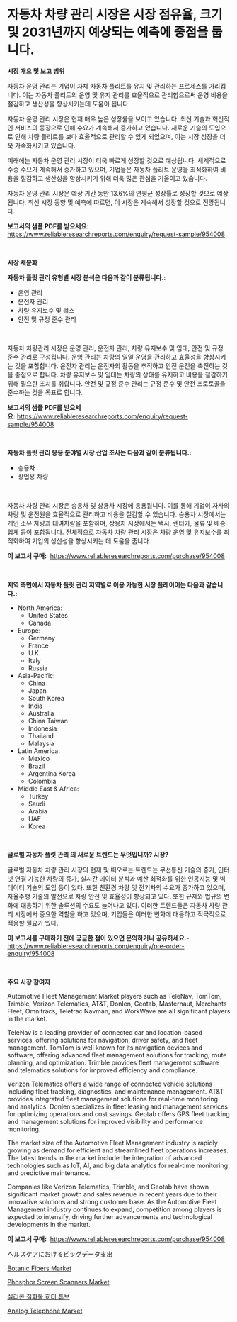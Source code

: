 <p><h1>자동차 차량 관리 시장은 시장 점유율, 크기 및 2031년까지 예상되는 예측에 중점을 둡니다.</h1></p><p><strong>시장 개요 및 보고 범위</strong></p>
<p><p>자동차 운영 관리는 기업이 자체 자동차 플리트를 유지 및 관리하는 프로세스를 가리킵니다. 이는 자동차 플리트의 운영 및 유지 관리를 효율적으로 관리함으로써 운영 비용을 절감하고 생산성을 향상시키는데 도움이 됩니다.</p><p>자동차 운영 관리 시장은 현재 매우 높은 성장률을 보이고 있습니다. 최신 기술과 혁신적인 서비스의 등장으로 인해 수요가 계속해서 증가하고 있습니다. 새로운 기술의 도입으로 인해 차량 플리트를 보다 효율적으로 관리할 수 있게 되었으며, 이는 시장 성장을 더욱 가속화시키고 있습니다.</p><p>미래에는 자동차 운영 관리 시장이 더욱 빠르게 성장할 것으로 예상됩니다. 세계적으로 수송 수요가 계속해서 증가하고 있으며, 기업들은 자동차 플리트 운영을 최적화하여 비용을 절감하고 생산성을 향상시키기 위해 더욱 많은 관심을 기울이고 있습니다.</p><p>자동차 운영 관리 시장은 예상 기간 동안 13.6%의 연평균 성장률로 성장할 것으로 예상됩니다. 최신 시장 동향 및 예측에 따르면, 이 시장은 계속해서 성장할 것으로 전망됩니다.</p></p>
<p><strong>보고서의 샘플 PDF를 받으세요:</strong> <a href="https://www.reliableresearchreports.com/enquiry/request-sample/954008">https://www.reliableresearchreports.com/enquiry/request-sample/954008</a></p>
<p>&nbsp;</p>
<p><strong>시장 세분화</strong></p>
<p><strong>자동차 플릿 관리 유형별 시장 분석은 다음과 같이 분류됩니다.:</strong></p>
<p><ul><li>운영 관리</li><li>운전자 관리</li><li>차량 유지보수 및 리스</li><li>안전 및 규정 준수 관리</li></ul></p>
<p>&nbsp;</p>
<p><p>자동차 차량관리 시장은 운영 관리, 운전자 관리, 차량 유지보수 및 임대, 안전 및 규정 준수 관리로 구성됩니다. 운영 관리는 차량의 일일 운영을 관리하고 효율성을 향상시키는 것을 포함합니다. 운전자 관리는 운전자의 활동을 추적하고 안전 운전을 촉진하는 것을 중점으로 합니다. 차량 유지보수 및 임대는 차량의 상태를 유지하고 비용을 절감하기 위해 필요한 조치를 취합니다. 안전 및 규정 준수 관리는 규정 준수 및 안전 프로토콜을 준수하는 것을 목표로 합니다.</p></p>
<p><strong>보고서의 샘플 PDF를 받으세요:</strong>&nbsp;<a href="https://www.reliableresearchreports.com/enquiry/request-sample/954008">https://www.reliableresearchreports.com/enquiry/request-sample/954008</a></p>
<p>&nbsp;</p>
<p><strong> 자동차 플릿 관리 응용 분야별 시장 산업 조사는 다음과 같이 분류됩니다.:</strong></p>
<p><ul><li>승용차</li><li>상업용 차량</li></ul></p>
<p>&nbsp;</p>
<p><p>자동차 차량 관리 시장은 승용차 및 상용차 시장에 응용됩니다. 이를 통해 기업이 자사의 차량 및 운전원을 효율적으로 관리하고 비용을 절감할 수 있습니다. 승용차 시장에서는 개인 소유 차량과 대여차량을 포함하며, 상용차 시장에서는 택시, 렌터카, 물류 및 배송 업체 등이 포함됩니다. 전체적으로 자동차 차량 관리 시장은 차량 운영 및 유지보수를 최적화하여 기업의 생산성을 향상시키는 데 도움을 줍니다.</p></p>
<p><strong>이 보고서 구매:</strong>&nbsp; <a href="https://www.reliableresearchreports.com/purchase/954008">https://www.reliableresearchreports.com/purchase/954008</a></p>
<p>&nbsp;</p>
<p><strong>지역 측면에서 자동차 플릿 관리 지역별로 이용 가능한 시장 플레이어는 다음과 같습니다.:</strong></p>
<p><ul>
    <li>
        North America:
        <ul>
            <li>United States</li>
            <li>Canada</li>
        </ul>
    </li>
    <li>
        Europe:
        <ul>
            <li>Germany</li>
            <li>France</li>
            <li>U.K.</li>
            <li>Italy</li>
            <li>Russia</li>
        </ul>
    </li>
    <li>
        Asia-Pacific:
        <ul>
            <li>China</li>
            <li>Japan</li>
            <li>South Korea</li>
            <li>India</li>
            <li>Australia</li>
            <li>China Taiwan</li>
            <li>Indonesia</li>
            <li>Thailand</li>
            <li>Malaysia</li>
        </ul>
    </li>
    <li>
        Latin America:
        <ul>
            <li>Mexico</li>
            <li>Brazil</li>
            <li>Argentina Korea</li>
            <li>Colombia</li>
        </ul>
    </li>
    <li>
        Middle East & Africa:
        <ul>
            <li>Turkey</li>
            <li>Saudi</li>
            <li>Arabia</li>
            <li>UAE</li>
            <li>Korea</li>
        </ul>
    </li>
    </ul></p>
<p>&nbsp;</p>
<p><strong>글로벌 자동차 플릿 관리 의 새로운 트렌드는 무엇입니까? 시장?</strong></p>
<p><p>글로벌 자동차 차량 관리 시장의 현재 및 떠오르는 트렌드는 무선통신 기술의 증가, 인터넷 연결 가능한 차량의 증가, 실시간 데이터 분석과 예산 최적화를 위한 인공지능 및 빅데이터 기술의 도입 등이 있다. 또한 친환경 차량 및 전기차의 수요가 증가하고 있으며, 자율주행 기술의 발전으로 차량 안전 및 효율성이 향상되고 있다. 또한 규제와 법규의 변화에 대응하기 위한 솔루션의 수요도 늘어나고 있다. 이러한 트렌드들은 자동차 차량 관리 시장에서 중요한 역할을 하고 있으며, 기업들은 이러한 변화에 대응하고 적극적으로 적용할 필요가 있다.</p></p>
<p><strong>이 보고서를 구매하기 전에 궁금한 점이 있으면 문의하거나 공유하세요.</strong>- <a href="https://www.reliableresearchreports.com/enquiry/pre-order-enquiry/954008">https://www.reliableresearchreports.com/enquiry/pre-order-enquiry/954008</a></p>
<p>&nbsp;</p>
<p><strong>주요 시장 참여자</strong></p>
<p><p>Automotive Fleet Management Market players such as TeleNav, TomTom, Trimble, Verizon Telematics, AT&T, Donlen, Geotab, Masternaut, Merchants Fleet, Omnitracs, Teletrac Navman, and WorkWave are all significant players in the market. </p><p>TeleNav is a leading provider of connected car and location-based services, offering solutions for navigation, driver safety, and fleet management. TomTom is well known for its navigation devices and software, offering advanced fleet management solutions for tracking, route planning, and optimization. Trimble provides fleet management software and telematics solutions for improved efficiency and compliance. </p><p>Verizon Telematics offers a wide range of connected vehicle solutions including fleet tracking, diagnostics, and maintenance management. AT&T provides integrated fleet management solutions for real-time monitoring and analytics. Donlen specializes in fleet leasing and management services for optimizing operations and cost savings. Geotab offers GPS fleet tracking and management solutions for improved visibility and performance monitoring. </p><p>The market size of the Automotive Fleet Management industry is rapidly growing as demand for efficient and streamlined fleet operations increases. The latest trends in the market include the integration of advanced technologies such as IoT, AI, and big data analytics for real-time monitoring and predictive maintenance.</p><p>Companies like Verizon Telematics, Trimble, and Geotab have shown significant market growth and sales revenue in recent years due to their innovative solutions and strong customer base. As the Automotive Fleet Management industry continues to expand, competition among players is expected to intensify, driving further advancements and technological developments in the market.</p></p>
<p><strong>이 보고서 구매:</strong>&nbsp;&nbsp;<a href="https://www.reliableresearchreports.com/purchase/954008">https://www.reliableresearchreports.com/purchase/954008</a></p>
<p><p><a href="https://github.com/ihabdkwlxs948/Market-Research-Report-List-1/blob/main/5638878185093.md">ヘルスケアにおけるビッグデータ支出</a></p><p><a href="https://view.publitas.com/reportprime-1/botanic-fibers-market-size-focuses-on-market-dynamics-in-depth-analysis-and-future-projections-of-its-market-forecasted-for-period-from-2024-to-2031/">Botanic Fibers Market</a></p><p><a href="https://fuschia-pecorino-a6d.notion.site/Phosphor-Screen-Scanners-Market-Analysis-and-Market-Size-Global-Industry-Overview-Market-Segmentat-1adeade0ea954a18b3ace363398d147e">Phosphor Screen Scanners Market</a></p><p><a href="https://medium.com/@francishtryerzog6789/%EC%8B%A4%EB%A6%AC%EC%BD%98-%EC%A7%88%ED%99%94%EB%AC%BC-%ED%9E%88%ED%84%B0-%ED%8A%9C%EB%B8%8C-%EC%8B%9C%EC%9E%A5-%EA%B7%9C%EB%AA%A8-%EC%8B%9C%EC%9E%A5-%EC%A0%84%EB%A7%9D-%EB%B0%8F-%EC%8B%9C%EC%9E%A5-%EC%98%88%EC%B8%A1-2024%EB%85%84%EB%B6%80%ED%84%B0-2031%EB%85%84-6e83c8f01517">실리콘 질화물 히터 튜브</a></p><p><a href="https://github.com/mabutironaldo/Market-Research-Report-List-3/blob/main/analog-telephone-market.md">Analog Telephone Market</a></p></p>

